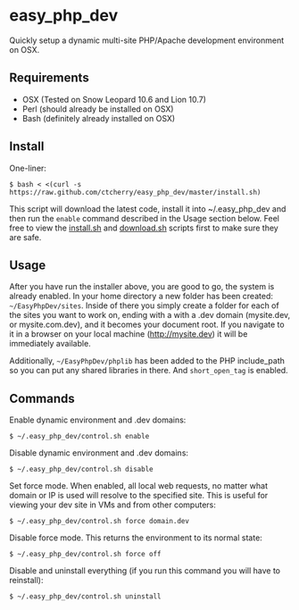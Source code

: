 easy_php_dev
============

Quickly setup a dynamic multi-site PHP/Apache development environment on OSX.

Requirements
------------

- OSX (Tested on Snow Leopard 10.6 and Lion 10.7)
- Perl (should already be installed on OSX)
- Bash (definitely already installed on OSX)

Install
-------

One-liner:

`$ bash < <(curl -s https://raw.github.com/ctcherry/easy_php_dev/master/install.sh)`

This script will download the latest code, install it into ~/.easy_php_dev and then run the `enable` command described in the Usage section below. Feel free to view the [install.sh](https://github.com/ctcherry/easy_php_dev/blob/master/install.sh) and [download.sh](https://github.com/ctcherry/easy_php_dev/blob/master/download.sh) scripts first to make sure they are safe.

Usage
-----

After you have run the installer above, you are good to go, the system is already enabled. In your home directory a new folder has been created: `~/EasyPhpDev/sites`. Inside of there you simply create a folder for each of the sites you want to work on, ending with a with a .dev domain (mysite.dev, or mysite.com.dev), and it becomes your document root. If you navigate to it in a browser on your local machine (http://mysite.dev) it will be immediately available.

Additionally, `~/EasyPhpDev/phplib` has been added to the PHP include_path so you can put any shared libraries in there. And `short_open_tag` is enabled.

Commands
--------

Enable dynamic environment and .dev domains:

`$ ~/.easy_php_dev/control.sh enable`

Disable dynamic environment and .dev domains:

`$ ~/.easy_php_dev/control.sh disable`

Set force mode. When enabled, all local web requests, no matter what domain or IP is used will resolve to the specified site. This is useful for viewing your dev site in VMs and from other computers:

`$ ~/.easy_php_dev/control.sh force domain.dev`

Disable force mode. This returns the environment to its normal state:

`$ ~/.easy_php_dev/control.sh force off`

Disable and uninstall everything (if you run this command you will have to reinstall):

`$ ~/.easy_php_dev/control.sh uninstall`